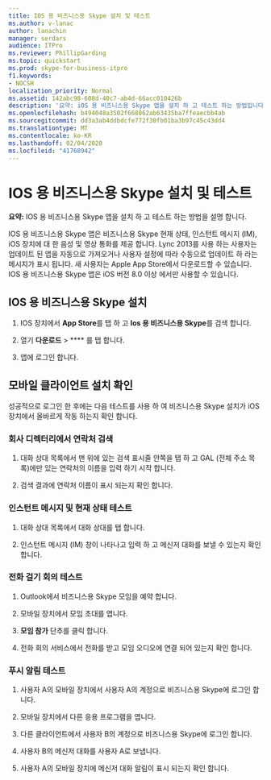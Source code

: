 ```yaml
---
title: IOS 용 비즈니스용 Skype 설치 및 테스트
ms.author: v-lanac
author: lanachin
manager: serdars
audience: ITPro
ms.reviewer: PhillipGarding
ms.topic: quickstart
ms.prod: skype-for-business-itpro
f1.keywords:
- NOCSH
localization_priority: Normal
ms.assetid: 142abc98-608d-40c7-ab4d-66acc010426b
description: '요약: iOS 용 비즈니스용 Skype 앱을 설치 하 고 테스트 하는 방법입니다.'
ms.openlocfilehash: b494048a3502f668062ab63435ba7ffeaecbb4ab
ms.sourcegitcommit: dd3a3ab4ddbdcfe772f30fb01ba3b97c45c43dd4
ms.translationtype: MT
ms.contentlocale: ko-KR
ms.lasthandoff: 02/04/2020
ms.locfileid: "41768942"
---
```

# <a name="install-and-test-skype-for-business-for-ios"></a>IOS 용 비즈니스용 Skype 설치 및 테스트
 
**요약:** IOS 용 비즈니스용 Skype 앱을 설치 하 고 테스트 하는 방법을 설명 합니다.
  
IOS 용 비즈니스용 Skype 앱은 비즈니스용 Skype 현재 상태, 인스턴트 메시지 (IM), iOS 장치에 대 한 음성 및 영상 통화를 제공 합니다. Lync 2013를 사용 하는 사용자는 업데이트 된 앱을 자동으로 가져오거나 사용자 설정에 따라 수동으로 업데이트 하 라는 메시지가 표시 됩니다. 새 사용자는 Apple App Store에서 다운로드할 수 있습니다. IOS 용 비즈니스용 Skype 앱은 iOS 버전 8.0 이상 에서만 사용할 수 있습니다.
  
## <a name="installing-skype-for-business-for-ios"></a>IOS 용 비즈니스용 Skype 설치

1. IOS 장치에서 **App Store**를 탭 하 고 **Ios 용 비즈니스용 Skype**를 검색 합니다.
    
2. 열기 **다운로드** > **** 를 탭 합니다. 
    
3. 앱에 로그인 합니다.
    
## <a name="verifying-mobile-client-installation"></a>모바일 클라이언트 설치 확인

성공적으로 로그인 한 후에는 다음 테스트를 사용 하 여 비즈니스용 Skype 설치가 iOS 장치에서 올바르게 작동 하는지 확인 합니다. 
  
### <a name="search-for-a-contact-in-the-corporate-directory"></a>회사 디렉터리에서 연락처 검색

1. 대화 상대 목록에서 맨 위에 있는 검색 표시줄 안쪽을 탭 하 고 GAL (전체 주소 목록)에만 있는 연락처의 이름을 입력 하기 시작 합니다. 
    
2. 검색 결과에 연락처 이름이 표시 되는지 확인 합니다. 
    
### <a name="test-instant-messaging-and-presence"></a>인스턴트 메시지 및 현재 상태 테스트

1. 대화 상대 목록에서 대화 상대를 탭 합니다. 
    
2. 인스턴트 메시지 (IM) 창이 나타나고 입력 하 고 메신저 대화를 보낼 수 있는지 확인 합니다. 
    
### <a name="test-dial-out-conferencing"></a>전화 걸기 회의 테스트

1. Outlook에서 비즈니스용 Skype 모임을 예약 합니다. 
    
2. 모바일 장치에서 모임 초대를 엽니다. 
    
3. **모임 참가** 단추를 클릭 합니다.
    
4. 전화 회의 서비스에서 전화를 받고 모임 오디오에 연결 되어 있는지 확인 합니다. 
    
### <a name="test-push-notifications"></a>푸시 알림 테스트

1. 사용자 A의 모바일 장치에서 사용자 A의 계정으로 비즈니스용 Skype에 로그인 합니다. 
    
2. 모바일 장치에서 다른 응용 프로그램을 엽니다. 
    
3. 다른 클라이언트에서 사용자 B의 계정으로 비즈니스용 Skype에 로그인 합니다. 
    
4. 사용자 B의 메신저 대화를 사용자 A로 보냅니다. 
    
5. 사용자 A의 모바일 장치에 메신저 대화 알림이 표시 되는지 확인 합니다. 
    

